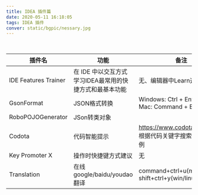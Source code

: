 ```yaml
---
title: IDEA 插件篇
date: 2020-05-11 16:18:05
tags: IDEA 插件
conver: static/bgpic/nessary.jpg
---
```


​	

| 插件名               | 功能                                                    | 备注                                                         |
| -------------------- | ------------------------------------------------------- | ------------------------------------------------------------ |
| IDE Features Trainer | 在 IDE 中以交互方式学习IDEA最常用的快捷方式和最基本功能 | 无、编辑器中Learn选项                                        |
| GsonFormat           | JSON格式转换                                            | Windows: Ctrl + Enter; <br />Mac: Command + Enter )          |
| RoboPOJOGenerator    | JSon转类对象                                            |                                                              |
| Codota               | 代码智能提示                                            | https://www.codota.com/code<br>根据代码关键字搜索相关代码示例 |
| Key Promoter X       | 操作时快捷键方式建议                                    | 无                                                           |
| Translation          | 在线google/baidu/youdao翻译                             | command+ctrl+u(mac)/ shift+ctrl+y(win/linux)                 |

